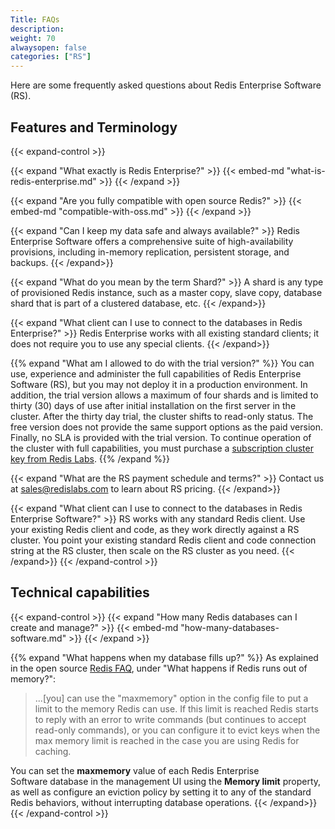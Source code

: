 ```yaml
---
Title: FAQs
description:
weight: 70
alwaysopen: false
categories: ["RS"]
---
```

Here are some frequently asked questions about Redis Enterprise Software (RS).

## Features and Terminology

{{< expand-control >}}
<!-- Also in RC -->
{{< expand "What exactly is Redis Enterprise?" >}}
{{< embed-md "what-is-redis-enterprise.md"  >}}
{{< /expand >}}

{{< expand "Are you fully compatible with open source Redis?" >}}
{{< embed-md "compatible-with-oss.md"  >}}
{{< /expand >}}

{{< expand "Can I keep my data safe and always available?" >}}
Redis Enterprise Software offers a comprehensive suite of
high-availability provisions, including in-memory replication,
persistent storage, and backups.
{{< /expand>}}

{{< expand "What do you mean by the term Shard?" >}}
A shard is any type of provisioned Redis instance, such as a master
copy, slave copy, database shard that is part of a clustered database,
etc.
{{< /expand>}}

{{< expand "What client can I use to connect to the databases in Redis Enterprise?" >}}
Redis Enterprise works with all existing standard clients; it does not require you to use any special clients.
{{< /expand>}}

{{% expand "What am I allowed to do with the trial version?" %}}
You can use, experience and administer the full capabilities of Redis
Enterprise Software (RS), but you may not deploy it in a production
environment. In addition, the trial version allows a maximum of four
shards and is limited to thirty (30) days of use after initial
installation on the first server in the cluster. After the thirty day
trial, the cluster shifts to read-only status. The free version does
not provide the same support options as the paid version. Finally, no
SLA is provided with the trial version. To continue operation of the
cluster with full capabilities, you must purchase a [subscription
cluster key from Redis Labs](https://redislabs.com/pricing).
{{% /expand %}}

{{< expand "What are the RS payment schedule and terms?" >}}
Contact us at <sales@redislabs.com> to learn about RS pricing.
{{< /expand>}}

{{< expand "What client can I use to connect to the databases in Redis Enterprise Software?" >}}
RS works with any standard Redis client.
Use your existing Redis client and code, as they work directly against a
RS cluster. You point your existing standard Redis client and code
connection string at the RS cluster, then scale on the RS cluster as
you need.
{{< /expand>}}
{{< /expand-control >}}

## Technical capabilities

{{< expand-control >}}
{{< expand "How many Redis databases can I create and manage?" >}}
{{< embed-md "how-many-databases-software.md"  >}}
{{< /expand >}}

{{% expand "What happens when my database fills up?" %}}
As explained in the open source [Redis FAQ](https://redis.io/topics/faq),
under "What happens if Redis runs out of memory?":

<blockquote>...[you] can use the "maxmemory" option in the config file to put a
limit to the memory Redis can use. If this limit is reached Redis
starts to reply with an error to write commands (but continues to
accept read-only commands), or you can configure it to evict keys when
the max memory limit is reached in the case you are using Redis for
caching.</blockquote>

You can set the **maxmemory** value of each Redis Enterprise Software database in
the management UI using the **Memory limit** property, as well as
configure an eviction policy by setting it to any of the standard Redis
behaviors, without interrupting database operations.
{{< /expand>}}
{{< /expand-control >}}
